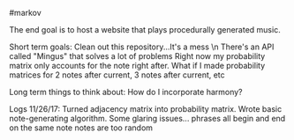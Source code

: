 #markov

The end goal is to host a website that plays procedurally generated music.

Short term goals:
Clean out this repository...It's a mess \n
There's an API called "Mingus" that solves a lot of problems
Right now my probability matrix only accounts for the note right after.
  What if I made probability matrices for 2 notes after current, 3 notes after current, etc
  

Long term things to think about:
  How do I incorporate harmony?
  


Logs
11/26/17: Turned adjacency matrix into probability matrix. Wrote basic note-generating algorithm. 
   Some glaring issues...
      phrases all begin and end on the same note
      notes are too random
